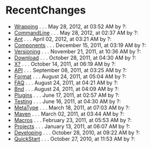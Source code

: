 # RecentChanges

*   [Wrapping][1] . . . May 28, 2012, at 03:52 AM by ?: 
*   [CommandLine][2] . . . May 28, 2012, at 02:37 AM by ?: 
*   [Ant][3] . . . April 02, 2012, at 03:21 AM by ?: 
*   [Components][4] . . . December 15, 2011, at 03:19 AM by ?: 
*   [Versioning][5] . . . November 21, 2011, at 10:36 AM by ?: 
*   [Download][6] . . . October 28, 2011, at 04:30 AM by ?: 
*   [X][7][?][7] . . . October 14, 2011, at 06:19 AM by ?: 
*   [API][8] . . . September 08, 2011, at 03:25 AM by ?: 
*   [Format][9] . . . August 24, 2011, at 05:04 AM by ?: 
*   [FAQ][10] . . . August 24, 2011, at 04:21 AM by ?: 
*   [Bnd][11] . . . August 24, 2011, at 04:09 AM by ?: 
*   [Plugins][12] . . . June 17, 2011, at 02:57 AM by ?: 
*   [Testing][13] . . . June 16, 2011, at 04:30 AM by ?: 
*   [MetaType][14] . . . March 18, 2011, at 07:03 AM by ?: 
*   [Maven][15] . . . March 02, 2011, at 03:44 AM by ?: 
*   [Macros][16] . . . February 23, 2011, at 05:53 AM by ?: 
*   [Projects][17] . . . January 13, 2011, at 06:07 AM by ?: 
*   [Developing][18] . . . October 28, 2010, at 09:22 AM by ?: 
*   [QuickStart][19] . . . October 27, 2010, at 11:53 AM by ?:

 [1]: http://localhost/pmwiki/pmwiki.php?n=Bnd.Wrapping
 [2]: http://localhost/pmwiki/pmwiki.php?n=Bnd.CommandLine
 [3]: http://localhost/pmwiki/pmwiki.php?n=Bnd.Ant
 [4]: http://localhost/pmwiki/pmwiki.php?n=Bnd.Components
 [5]: http://localhost/pmwiki/pmwiki.php?n=Bnd.Versioning
 [6]: http://localhost/pmwiki/pmwiki.php?n=Bnd.Download
 [7]: http://localhost/pmwiki/pmwiki.php?n=Bnd.X?action=edit
 [8]: http://localhost/pmwiki/pmwiki.php?n=Bnd.API
 [9]: http://localhost/pmwiki/pmwiki.php?n=Bnd.Format
 [10]: http://localhost/pmwiki/pmwiki.php?n=Bnd.FAQ
 [11]: http://localhost/pmwiki/pmwiki.php?n=Bnd.Bnd
 [12]: http://localhost/pmwiki/pmwiki.php?n=Bnd.Plugins
 [13]: http://localhost/pmwiki/pmwiki.php?n=Bnd.Testing
 [14]: http://localhost/pmwiki/pmwiki.php?n=Bnd.MetaType
 [15]: http://localhost/pmwiki/pmwiki.php?n=Bnd.Maven
 [16]: http://localhost/pmwiki/pmwiki.php?n=Bnd.Macros
 [17]: http://localhost/pmwiki/pmwiki.php?n=Bnd.Projects
 [18]: http://localhost/pmwiki/pmwiki.php?n=Bnd.Developing
 [19]: http://localhost/pmwiki/pmwiki.php?n=Bnd.QuickStart